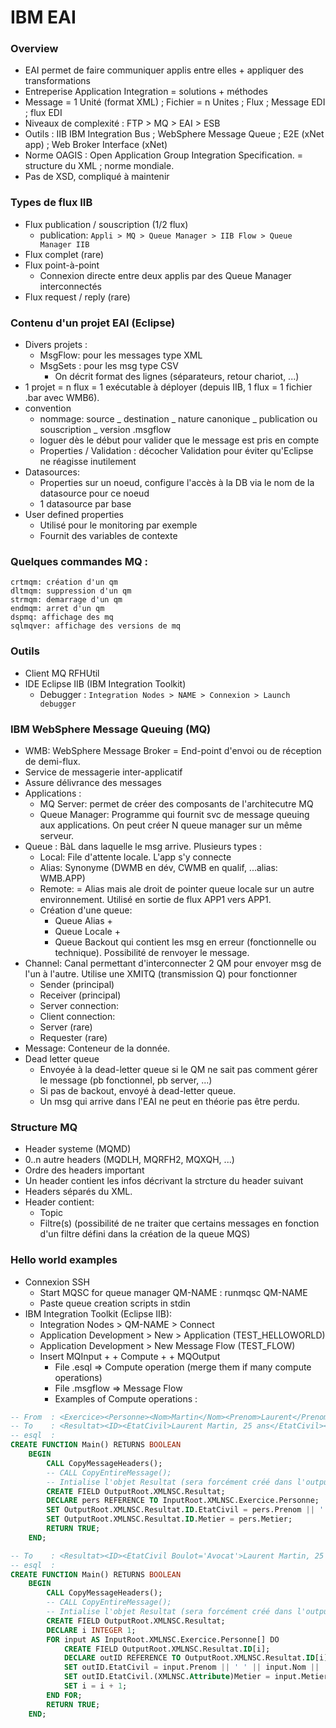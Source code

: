 # IBM EAI 

### Overview

- EAI permet de faire communiquer applis entre elles + appliquer des transformations  
- Entreperise Application Integration = solutions + méthodes  
- Message = 1 Unité (format XML) ; Fichier = n Unites ; Flux ; Message EDI ; flux EDI  
- Niveaux de complexité : FTP > MQ > EAI > ESB  
- Outils : IIB IBM Integration Bus ; WebSphere Message Queue ; E2E (xNet app) ; Web Broker Interface (xNet)  
- Norme OAGIS : Open Application Group Integration Specification. = structure du XML ; norme mondiale.  
- Pas de XSD, compliqué à maintenir  

### Types de flux IIB

- Flux publication / souscription (1/2 flux)
  - publication: `Appli > MQ > Queue Manager > IIB Flow > Queue Manager IIB`
- Flux complet  (rare)
- Flux point-à-point
  - Connexion directe entre deux applis par des Queue Manager interconnectés
- Flux request / reply (rare)

### Contenu d'un projet EAI (Eclipse)

- Divers projets :
  - MsgFlow: pour les messages type XML
  - MsgSets : pour les msg type CSV
    - On décrit format des lignes (séparateurs, retour chariot, ...)
- 1 projet = n flux = 1 exécutable à déployer (depuis IIB, 1 flux = 1 fichier .bar avec WMB6).
- convention 
  - nommage: source _ destination _ nature canonique _ publication ou souscription _ version .msgflow
  - loguer dès le début pour valider que le message est pris en compte
  - Properties / Validation : décocher Validation pour éviter qu'Eclipse ne réagisse inutilement
- Datasources:
  - Properties sur un noeud, configure l'accès à la DB via le nom de la datasource pour ce noeud
  - 1 datasource par base
- User defined properties
  - Utilisé pour le monitoring par exemple
  - Fournit des variables de contexte

### Quelques commandes MQ :

```
crtmqm: création d'un qm
dltmqm: suppression d'un qm
strmqm: demarrage d'un qm
endmqm: arret d'un qm
dspmq: affichage des mq
sqlmqver: affichage des versions de mq
```
### Outils 

- Client MQ RFHUtil
- IDE Eclipse IIB (IBM Integration Toolkit)
  - Debugger : `Integration Nodes > NAME > Connexion > Launch debugger`

### IBM WebSphere Message Queuing (MQ)

- WMB: WebSphere Message Broker = End-point d'envoi ou de réception de demi-flux.
- Service de messagerie inter-applicatif
- Assure délivrance des messages
- Applications : 
  - MQ Server: permet de créer des composants de l'architecutre MQ
  - Queue Manager: Programme qui fournit svc de message queuing aux applications. On peut créer N queue manager sur un même serveur.
- Queue : BàL dans laquelle le msg arrive. Plusieurs types :
  - Local: File d'attente locale. L'app s'y connecte
  - Alias: Synonyme (DWMB en dév, CWMB en qualif, ...alias: WMB.APP)
  - Remote: = Alias mais ale droit de pointer queue locale sur un autre environnement. Utilisé en sortie de flux APP1 vers APP1. 
  - Création d'une queue:
    - Queue Alias +
    - Queue Locale +
    - Queue Backout qui contient les msg en erreur (fonctionnelle ou technique). Possibilité de renvoyer le message.
- Channel: Canal permettant d'interconnecter 2 QM pour envoyer msg de l'un à l'autre. Utilise une XMITQ (transmission Q) pour fonctionner
  - Sender (principal)
  - Receiver (principal)
  - Server connection:
  - Client connection:
  - Server (rare)
  - Requester (rare)
- Message: Conteneur de la donnée.
- Dead letter queue
  - Envoyée à la dead-letter queue si le QM ne sait pas comment gérer le message (pb fonctionnel, pb server, ...)
  - Si pas de backout, envoyé à dead-letter queue.
  - Un msg qui arrive dans l'EAI ne peut en théorie pas être perdu.

### Structure MQ

- Header systeme (MQMD)
- 0..n autre headers (MQDLH, MQRFH2, MQXQH, ...)
- Ordre des headers important
- Un header contient les infos décrivant la strcture du header suivant
- Headers séparés du XML. 
- Header contient:
  - Topic
  - Filtre(s) (possibilité de ne traiter que certains messages en fonction d'un filtre défini dans la création de la queue MQS)

### Hello world examples

- Connexion SSH
  - Start MQSC for queue manager QM-NAME : runmqsc QM-NAME
  - Paste queue creation scripts in stdin
- IBM Integration Toolkit (Eclipse IIB):
  - Integration Nodes > QM-NAME > Connect
  - Application Development > New > Application (TEST_HELLOWORLD)
  - Application Development > New Message Flow (TEST_FLOW)
  - Insert MQInput + <link> + Compute + <link> + MQOutput
    - File .esql => Compute operation (merge them if many compute operations)
    - File .msgflow => Message Flow
    - Examples of Compute operations :

```sql
-- From  : <Exercice><Personne><Nom>Martin</Nom><Prenom>Laurent</Prenom><Age>25</Age><Metier>Avocat</Metier></Personne></Exercice>
-- To    : <Resultat><ID><EtatCivil>Laurent Martin, 25 ans</EtatCivil><Metier>Avocat</Metier></ID></Resultat>
-- esql  :
CREATE FUNCTION Main() RETURNS BOOLEAN
    BEGIN
        CALL CopyMessageHeaders();
        -- CALL CopyEntireMessage();
        -- Intialise l'objet Resultat (sera forcément créé dans l'output)
        CREATE FIELD OutputRoot.XMLNSC.Resultat;
        DECLARE pers REFERENCE TO InputRoot.XMLNSC.Exercice.Personne;
        SET OutputRoot.XMLNSC.Resultat.ID.EtatCivil = pers.Prenom || ' ' || pers.Nom || ', ' || pers.Age || ' ans';
        SET OutputRoot.XMLNSC.Resultat.ID.Metier = pers.Metier;
        RETURN TRUE;
    END;
```

```sql
-- To    : <Resultat><ID><EtatCivil Boulot='Avocat'>Laurent Martin, 25 ans</EtatCivil></ID><ID><EtatCivil Boulot='Acteur'>Jean-Michel Apeupres, 42 ans</EtatCivil></ID></Resultat>
-- esql  :
CREATE FUNCTION Main() RETURNS BOOLEAN
    BEGIN
        CALL CopyMessageHeaders();
        -- CALL CopyEntireMessage();
        -- Intialise l'objet Resultat (sera forcément créé dans l'output)
        CREATE FIELD OutputRoot.XMLNSC.Resultat;
        DECLARE i INTEGER 1;
        FOR input AS InputRoot.XMLNSC.Exercice.Personne[] DO
            CREATE FIELD OutputRoot.XMLNSC.Resultat.ID[i];
            DECLARE outID REFERENCE TO OutputRoot.XMLNSC.Resultat.ID[i];
            SET outID.EtatCivil = input.Prenom || ' ' || input.Nom || ', ' || input.Age || ' ans';
            SET outID.EtatCivil.(XMLNSC.Attribute)Metier = input.Metier;
            SET i = i + 1;
        END FOR;       
        RETURN TRUE;
    END;
```
